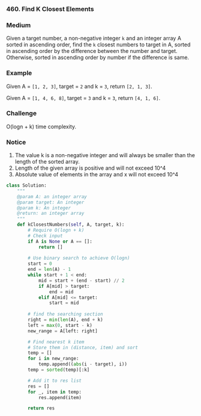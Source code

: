 ### 460. Find K Closest Elements

### Medium

Given a target number, a non-negative integer `k` and an integer array A sorted in ascending order, find the `k` closest numbers to target in A, sorted in ascending order by the difference between the number and target. Otherwise, sorted in ascending order by number if the difference is same.

### Example

Given A = `[1, 2, 3]`, target = `2` and k = `3`, return `[2, 1, 3]`.

Given A = `[1, 4, 6, 8]`, target = `3` and k = `3`, return `[4, 1, 6]`.

### Challenge

O(logn + k) time complexity.

### Notice

1. The value k is a non-negative integer and will always be smaller than the length of the sorted array.
2. Length of the given array is positive and will not exceed 10^4
3. Absolute value of elements in the array and x will not exceed 10^4





```python
class Solution:
    """
    @param A: an integer array
    @param target: An integer
    @param k: An integer
    @return: an integer array
    """
    def kClosestNumbers(self, A, target, k):
        # Require O(logn + k)
        # Check input
        if A is None or A == []:
            return []
        
        # Use binary search to achieve O(logn)
        start = 0
        end = len(A) - 1
        while start + 1 < end:
            mid = start + (end - start) // 2
            if A[mid] > target:
                end = mid
            elif A[mid] <= target:
                start = mid
        
        # find the searching section
        right = min(len(A), end + k)
        left = max(0, start - k)
        new_range = A[left: right]

        # Find nearest k item
        # Store them in (distance, item) and sort
        temp = []
        for i in new_range:
            temp.append((abs(i - target), i))
        temp = sorted(temp)[:k]

        # Add it to res list
        res = []
        for _, item in temp:
            res.append(item)

        return res

```

